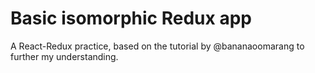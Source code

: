 # Basic isomorphic Redux app

A React-Redux practice, based on the tutorial by @bananaoomarang to further my understanding.
